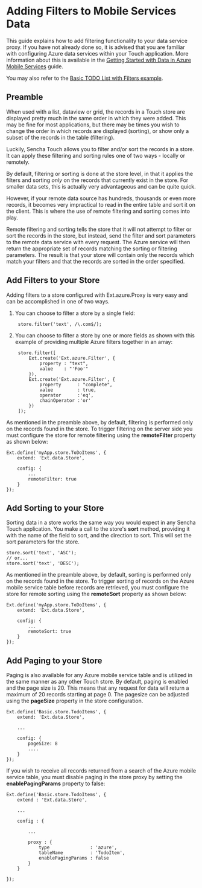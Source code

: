 Adding Filters to Mobile Services Data
====
This guide explains how to add filtering functionality to your data service proxy. If you have not already done so, it is advised that you are familiar with configuring Azure data services within your Touch application. More information about this is available in the [Getting Started with Data in Azure Mobile Services](#!/guide/mobile_services_data) guide.

You may also refer to the [Basic TODO List with Filters example](#!/example/Filters).

Preamble
----
When used with a list, dataview or grid, the records in a Touch store are displayed pretty much in the same order in which they were added. This may be fine for most applications, but there may be times you wish to change the order in which records are displayed (sorting), or show only a subset of the records in the table (filtering).

Luckily, Sencha Touch allows you to filter and/or sort the records in a store. It can apply these filtering and sorting rules one of two ways - locally or remotely.

By default, filtering or sorting is done at the store level, in that it applies the filters and sorting *only* on the records that currently exist in the store. For smaller data sets, this is actually very advantageous and can be quite quick.

However, if your remote data source has hundreds, thousands or even more records, it becomes very impractical to read in the entire table and sort it on the client. This is where the use of remote filtering and sorting comes into play.

Remote filtering and sorting tells the store that it will not attempt to filter or sort the records in the store, but instead, send the filter and sort parameters to the remote data service with every request. The Azure service will then return the appropriate set of records matching the sorting or filtering parameters. The result is that your store will contain only the records which match your filters and that the records are sorted in the order specified.


Add Filters to your Store
----

Adding filters to a store configured with Ext.azure.Proxy is very easy and can be accomplished in one of two ways.

1. You can choose to filter a store by a single field:

        store.filter('text', /\.com$/);

2. You can choose to filter a store by one or more fields as shown with this example of providing multiple Azure filters together in an array:

        store.filter([
            Ext.create('Ext.azure.Filter', {
                property : "text",
                value    : "'Foo'"
            }),
            Ext.create('Ext.azure.Filter', {
                property      : "complete",
                value         : true,
                operator      :'eq',
                chainOperator :'or'
            })
        ]);


As mentioned in the preamble above, by default, filtering is performed only on the records found in the store. To trigger filtering on the server side you must configure the store for remote filtering using the **remoteFilter** property as shown below: 

    Ext.define('myApp.store.ToDoItems', {
        extend: 'Ext.data.Store',

        config: {
            ...
            remoteFilter: true
        }
    });


Add Sorting to your Store
----
Sorting data in a store works the same way you would expect in any Sencha Touch application. You make a call to the store's **sort** method, providing it with the name of the field to sort, and the direction to sort. This will set the sort parameters for the store.

    store.sort('text', 'ASC');
    // or...
    store.sort('text', 'DESC');

As mentioned in the preamble above, by default, sorting is performed only on the records found in the store. To trigger sorting of records on the Azure mobile service table before records are retrieved, you must configure the store for remote sorting using the **remoteSort** property as shown below: 

    Ext.define('myApp.store.ToDoItems', {
        extend: 'Ext.data.Store',

        config: {
            ...
            remoteSort: true
        }
    });


Add Paging to your Store
----

Paging is also available for any Azure mobile service table and is utilized in the same manner as any other Touch store. By default, paging is enabled and the page size is 20. This means that any request for data will return a maximum of 20 records starting at page 0. The pagesize can be adjusted using the **pageSize** property in the store configuration.


    Ext.define('Basic.store.TodoItems', {
        extend: 'Ext.data.Store',

        ...

        config: {
            pageSize: 8
            ....
        }
    });

If you wish to receive all records returned from a search of the Azure mobile service table, you must disable paging in the store proxy by setting the **enablePagingParams** property to false:

    Ext.define('Basic.store.TodoItems', {
        extend : 'Ext.data.Store',

        ...

        config : {

            ...

            proxy : {
                type               : 'azure',
                tableName          : 'TodoItem',
                enablePagingParams : false
            }
        }

    });
